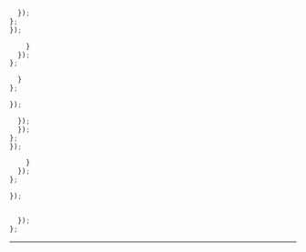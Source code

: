 

```js
  });
};
});
```


```js
    }
  });
};
```


```js
  }
};

});
```


```js
  });
  });
};
});
```


```js
    }
  });
};

});
```


```js

```


```js
  });
};
```



---
